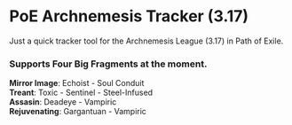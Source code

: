 # PoE Archnemesis Tracker (3.17) 
Just a quick tracker tool for the Archnemesis League (3.17) in Path of Exile.

### Supports Four Big Fragments at the moment.
**Mirror Image**: Echoist - Soul Conduit<br>
**Treant**: Toxic - Sentinel - Steel-Infused<br>
**Assasin**: Deadeye - Vampiric<br>
**Rejuvenating**: Gargantuan - Vampiric<br>
